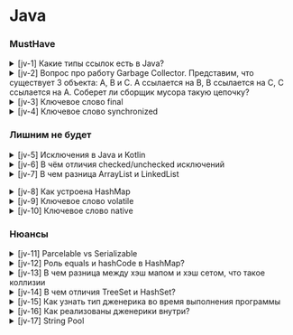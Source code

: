 # Java

### MustHave

<details>
<summary>[jv-1] Какие типы ссылок есть в Java?</summary>

StrongReference, SoftReference, WeakReference, PhantomReference

По сути, различие между всеми типами ссылок только одно — поведение GC с объектами, на которые они
ссылаются.

SoftReference — если GC видит что объект доступен только через цепочку soft-ссылок, то он удалит его
из памяти. Потом. Наверно.

WeakReference — если GC видит что объект доступен только через цепочку weak-ссылок, то он удалит его
из памяти.

PhantomReference — если GC видит что объект доступен только через цепочку phantom-ссылок, то он его
удалит из памяти. После нескольких запусков GC.

Более детально: https://habr.com/ru/post/169883/

</details>

<details>
<summary>[jv-2] Вопрос про работу Garbage Collector. Представим, что существует 3 объекта: А, В и С. А ссылается на B, B ссылается на C, C ссылается на A. Соберет ли сборщик мусора такую цепочку?</summary>

Да, сборщик мусора соберет такую цепочку. "Живыми" могут считаться только те объекты, до которых мы
можем добраться посредством цепочки ссылок, начиная с корневой (Garbage Collector Root) - ссылки,
непосредственно существующей в выполняемом коде. Если мы представим все объекты и ссылки между ними
как дерево, то нам нужно будет пройти с корневых узлов (точек) по всем рёбрам.
При этом узлы, до которых мы сможем добраться - не мусор, все остальные - мусор. Именно поэтому в
андроид не возникает проблемы с утечкой памяти при возникновении циклических зависимостей. Объекты
А, В и С больше не используются, но каждый из них ссылается на другой. Однако они недостижимы с
помощью цепочки сильных ссылок, начинающейся от корневой ссылки сборщика мусора и будут собраны им.

**Garbage Collector Root**

Если мы представим все объекты и ссылки между ними как дерево, то нам нужно будет пройти с корневых
узлов (точек) по всем рёбрам. При этом узлы, до которых мы сможем добраться - не мусор, все
остальные - мусор. Этот подход получил название “трассировка” (tracing). Существует несколько типов
корневых точек:

- Локальные переменные и параметры методов;
- Активные потоки;
- Статические переменные (так как на них ссылаются их классы);
- Application и Context

![image](https://kmm.icerock.dev/assets/images/gc-f1ce86f0b4235f1b4cec861f0007b7b1.jpg)

[Из базы знаний IceRock. Посмотреть...](https://kmm.icerock.dev/learning/memory_management#%D0%BF%D0%BE%D0%B4%D1%85%D0%BE%D0%B4-garbage-collector-%D0%BD%D0%B0-%D0%B0%D0%BD%D0%B4%D1%80%D0%BE%D0%B8%D0%B4/)

</details>

<details>
<summary>[jv-3] Ключевое слово final</summary>
класс, который нельзя расширить, метод, который нельзя переопределить или завершённый член данных;
</details>

<details>
<summary>[jv-4] Ключевое слово synchronized</summary>
Доступ к участку кода только одному потоку;
</details>

### Лишним не будет

<details>
<summary>[jv-5] Исключения в Java и Kotlin</summary>

![image](https://habrastorage.org/webt/hn/mx/yz/hnmxyzwyfbelfe32oqi1nyite4o.png)

В kotline все ошибки являются непроверяемыми

В java исключения делятся на непроверяемые и проверяемые. Каждая функция должна содержать список
всех проверяемых исключений которые могут в ней произойти.

```java
public void method() throws PanicException {
}
```

</details>
<details>
<summary>[jv-6] В чём отличия checked/unchecked исключений</summary>

Checked исключения, это те, которые должны обрабатываться блоком catch или описываться в сигнатуре
метода. Unchecked могут не обрабатываться и не быть описанными.

Unchecked исключения в Java — наследованные от RuntimeException, checked — от Exception (не включая
unchecked).
</details>

<details>
<summary>[jv-7] В чем разница ArrayList и LinkedList</summary>

Преимущества ArrayList: в возможности доступа к произвольному элементу по индексу за постоянное
время (так как это массив), минимум накладных расходов при хранении такого списка, вставка в конец
списка в среднем производится так же за постоянное время. В среднем потому, что массив имеет
определенный начальный размер n (в коде это параметр capacity), по умолчанию n = 10, при записи n+1
элемента, будет создан новый массив размером (n * 3) / 2 + 1, в него будут помещены все элементы из
старого массива + новый, добавляемый элемент. В итоге получаем, что при добавлении элемента при
необходимости расширения массива, время добавления будет значительно больше, нежели при записи
элемента в готовую пустую ячейку. Тем не менее, в среднем время вставки элемента в конец списка
является постоянным. Удаление последнего элемента происходит за константное время. Недостатки
ArrayList проявляются при вставке/удалении элемента в середине списка — это взывает перезапись всех
элементов размещенных «правее» в списке на одну позицию влево, кроме того, при удалении элементов
размер массива не уменьшается, до явного вызова метода trimToSize().

LinkedList наоборот, за постоянное время может выполнять вставку/удаление элементов в списке (именно
вставку и удаление, поиск позиции вставки и удаления сюда не входит). Доступ к произвольному
элементу осуществляется за линейное время (но доступ к первому и последнему элементу списка всегда
осуществляется за константное время — ссылки постоянно хранятся на первый и последний, так что
добавление элемента в конец списка вовсе не значит, что придется перебирать весь список в поисках
последнего элемента). В целом же, LinkedList в абсолютных величинах проигрывает ArrayList и по
потребляемой памяти и по скорости выполнения операций. LinkedList предпочтительно применять, когда
происходит активная работа (вставка/удаление) с серединой списка или в случаях, когда необходимо
гарантированное время добавления элемента в список.</details>
<details>
<summary>[jv-8] Как устроена HashMap</summary>
Вкратце, HashMap состоит из «корзин» (bucket`ов). С технической точки зрения «корзины» — это
элементы массива, которые хранят ссылки на списки элементов. При добавлении новой пары
ключ-значение, вычисляет хеш-код ключа, на основании которого вычисляется номер корзины (номер
ячейки массива), в которую попадет новый элемент. Если корзина пустая, то в нее сохраняется ссылка
на вновь добавляемый элемент, если же там уже есть элемент, то происходит последовательный переход
по ссылкам между элементами в цепочке, в поисках последнего элемента, от которого и ставится ссылка
на вновь добавленный элемент. Если в списке был найден элемент с таким же ключом, то он заменяется.
Добавление, поиск и удаление элементов выполняется за константное время. Вроде все здорово, с одной
оговоркой, хеш-функций должна равномерно распределять элементы по корзинам, в этом случае временная
сложность для этих 3 операций будет не ниже lg N, а в среднем случае как раз константное время.

[статья](https://habr.com/ru/post/128017/)

</details>

<details>
<summary>[jv-9] Ключевое слово volatile</summary>
Поле не будет кешироваться в каждом потоке (т.е. копироваться в Thread local cache)
Нельзя будет одновременно двум потокам получать значение переменной
Поле доступно нескольким потокам;
</details>

<details>
<summary>[jv-10] Ключевое слово native</summary>
метод с кодом, написанным на другом языке;
</details>

### Нюансы

<details>
<summary>[jv-11] Parcelable vs Serializable</summary>

hashCode позволяет определить корзину для поиска элемента, а equals используется для сравнения
ключей элементов в списке внутри корзины и искомого ключа.

</details>

<details>
<summary>[jv-12] Роль equals и hashCode в HashMap?</summary>
hashCode позволяет определить корзину для поиска элемента, а equals используется для сравнения ключей элементов в списке внутри корзины и искомого ключа.
</details>

<details>
<summary>[jv-13] В чем разница между хэш мапом и хэш сетом, что такое коллизии</summary>

Разница в том, что хотя HashSet и фактически использует под капотом HashMap но они реализуют разные
интерфейсы.

HashMap используется для хранения пар ключ-значение с использованием метода put Пример: hm.put (
ключ, значение); а HashSet используется для хранения только уникальных объектов с помощью метода
add. Пример: hs.add (object) ;.

HashMap не позволяет дублировать ключи, но значения можно дублировать, а HashSet не разрешает
дублирование объектов.

</details>

<details>
<summary>[jv-14] В чем отличия TreeSet и HashSet?</summary>

Начнем с того, что Set — это множество (так же называют «набором»). Set не допускает хранение двух
одинаковых элементов. Формально говоря, термин «множество» и так обозначает совокупность различных
элементов, очень важно, что именно различных элементов, так как это главное свойство Set. С учетом
такого определения, пояснение про хранение одинаковых элементом не требуется, но в обиходе, понятие
«множество» потеряло свой строгий смысл касательно уникальности элементов, входящих в него, поэтому
все же уточняйте отдельно данное свойство множества.

TreeSet обеспечивает упорядоченно хранение элементов в виде красно-черного дерева. Сложность
выполнения основных операций в TreeSet lg N. HashSet использует для хранения элементов такой же
подход, что и HashMap, за тем отличием, что в HashSet в качестве ключа выступает сам элемент, кроме
того HashSet (как и HashMap) не поддерживает упорядоченное хранение элементов и обеспечивает
временную сложность выполнения операций аналогично HashMap.

</details>

<details>
<summary>[jv-15] Как узнать тип дженерика во время выполнения программы</summary>

При работе с дженериками есть одна очень важная особенность, о которой необходимо помнить. Она
называется “стирание типов” (type erasure).

Ее суть заключается в том, что внутри класса не хранится никакой информации о его типе-параметре.

Эта информация доступна только на этапе компиляции и стирается (становится недоступной) в runtime.
</details>

<details>
<summary>[jv-16] Как реализованы дженерики внутри?</summary>

Дженерики фактически работают лишь на этапе компиляции. При преобразовании в байт код данные о типе
дженерика стираются (type erasure)
</details>

<details>
<summary>[jv-17] String Pool </summary>

<b>String Pool</b> — это специальная область в куче (Heap), используемая для хранения уникальных
строковых
литералов.
Устраняет необходимость создавать множество одинаковых строковых объектов, сокращая тем самым расход
памятии повышая производительность программ.

<b>Принцип работы</b>:
Когда в коде встречается строковый литерал, JVM проверяет наличие такой строки в пуле:

* Если строка уже присутствует в пуле, то возвращается ссылка на эту строку.
* Если строки нет, она создаётся и помещается в пул, после чего возвращается ссылка на новый объект.
* Строки, созданные через конструктор `new String("...")`, не попадают в пул автоматически. Они
  создают новый объект строки в куче вне пула. Однако такие строки можно явно добавить в пул, вызвав
  метод `intern()`.

Подробное описание с картинками: https://topjava.ru/blog/rukovodstvo-po-string-pool-v-java#5

Чуть более краткое описание работы String Pool: https://easyoffer.ru/question/3970
</details>





